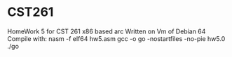 # CST261
HomeWork 5 for CST 261
x86 based arc
Written on Vm of Debian 64
Compile with:
nasm -f elf64 hw5.asm
gcc -o go -nostartfiles -no-pie hw5.0
./go
